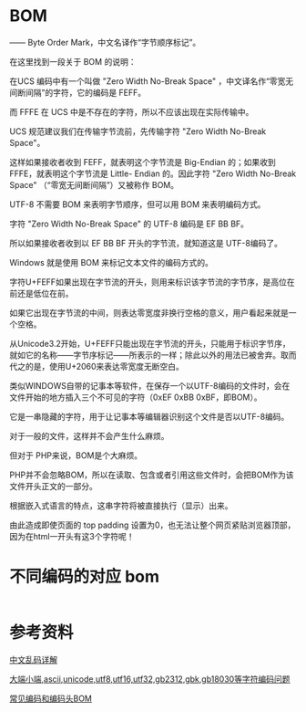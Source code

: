 # BOM

—— Byte Order Mark，中文名译作“字节顺序标记”。

在这里找到一段关于 BOM 的说明：

在UCS 编码中有一个叫做 "Zero Width No-Break Space" ，中文译名作“零宽无间断间隔”的字符，它的编码是 FEFF。

而 FFFE 在 UCS 中是不存在的字符，所以不应该出现在实际传输中。

UCS 规范建议我们在传输字节流前，先传输字符 "Zero Width No-Break Space"。

这样如果接收者收到 FEFF，就表明这个字节流是 Big-Endian 的；如果收到FFFE，就表明这个字节流是 Little- Endian 的。因此字符 "Zero Width No-Break Space" （“零宽无间断间隔”）又被称作 BOM。

UTF-8 不需要 BOM 来表明字节顺序，但可以用 BOM 来表明编码方式。

字符 "Zero Width No-Break Space" 的 UTF-8 编码是 EF BB BF。

所以如果接收者收到以 EF BB BF 开头的字节流，就知道这是 UTF-8编码了。

Windows 就是使用 BOM 来标记文本文件的编码方式的。

字符U+FEFF如果出现在字节流的开头，则用来标识该字节流的字节序，是高位在前还是低位在前。

如果它出现在字节流的中间，则表达零宽度非换行空格的意义，用户看起来就是一个空格。

从Unicode3.2开始，U+FEFF只能出现在字节流的开头，只能用于标识字节序，就如它的名称——字节序标记——所表示的一样；除此以外的用法已被舍弃。取而代之的是，使用U+2060来表达零宽度无断空白。

类似WINDOWS自带的记事本等软件，在保存一个以UTF-8编码的文件时，会在文件开始的地方插入三个不可见的字符（0xEF 0xBB 0xBF，即BOM）。

它是一串隐藏的字符，用于让记事本等编辑器识别这个文件是否以UTF-8编码。

对于一般的文件，这样并不会产生什么麻烦。

但对于 PHP来说，BOM是个大麻烦。

PHP并不会忽略BOM，所以在读取、包含或者引用这些文件时，会把BOM作为该文件开头正文的一部分。

根据嵌入式语言的特点，这串字符将被直接执行（显示）出来。

由此造成即使页面的 top padding 设置为0，也无法让整个网页紧贴浏览器顶部，因为在html一开头有这3个字符呢！


# 不同编码的对应 bom

```

```

# 参考资料

[中文乱码详解](https://www.cnblogs.com/lzmrex/p/9832086.html)

[大端小端,ascii,unicode,utf8,utf16,utf32,gb2312,gbk,gb18030等字符编码问题](https://blog.csdn.net/ztsinghua/article/details/44277833)

[常见编码和编码头BOM](https://www.cnblogs.com/signheart/p/c3b1000186199e89d4e02c33f39ed418.html)